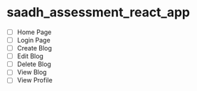 # saadh_assessment_react_app

- [ ] Home Page
- [ ] Login Page
- [ ] Create Blog
- [ ] Edit Blog
- [ ] Delete Blog
- [ ] View Blog
- [ ] View Profile
